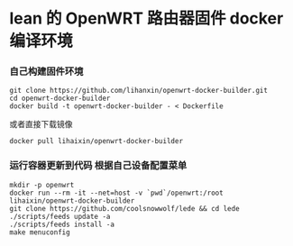 # lean 的 OpenWRT 路由器固件 docker 编译环境

### 自己构建固件环境

```
git clone https://github.com/lihanxin/openwrt-docker-builder.git
cd openwrt-docker-builder
docker build -t openwrt-docker-builder - < Dockerfile
```
或者直接下载镜像
```
docker pull lihaixin/openwrt-docker-builder
```

### 运行容器更新到代码 根据自己设备配置菜单

```
mkdir -p openwrt
docker run --rm -it --net=host -v `pwd`/openwrt:/root lihaixin/openwrt-docker-builder
git clone https://github.com/coolsnowwolf/lede && cd lede
./scripts/feeds update -a 
./scripts/feeds install -a
make menuconfig 
```

